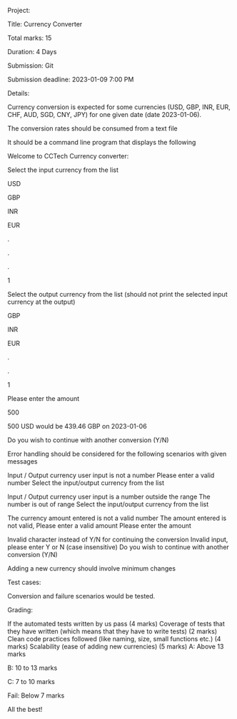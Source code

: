 Project:

Title: Currency Converter

Total marks: 15

Duration: 4 Days

Submission: Git

Submission deadline: 2023-01-09 7:00 PM

Details:

Currency conversion is expected for some currencies (USD, GBP, INR, EUR, CHF, AUD, SGD, CNY, JPY) for one given date (date 2023-01-06).

The conversion rates should be consumed from a text file

It should be a command line program that displays the following

Welcome to CCTech Currency converter:

Select the input currency from the list

USD

GBP

INR

EUR

.

.

.

1

Select the output currency from the list (should not print the selected input currency at the output)

GBP

INR

EUR

.

.

1

Please enter the amount

500

500 USD would be 439.46 GBP on 2023-01-06

Do you wish to continue with another conversion (Y/N)

Error handling should be considered for the following scenarios with given messages

Input / Output currency user input is not a number Please enter a valid number Select the input/output currency from the list

Input / Output currency user input is a number outside the range The number is out of range Select the input/output currency from the list

The currency amount entered is not a valid number The amount entered is not valid, Please enter a valid amount Please enter the amount

Invalid character instead of Y/N for continuing the conversion Invalid input, please enter Y or N (case insensitive) Do you wish to continue with another conversion (Y/N)

Adding a new currency should involve minimum changes

Test cases:

Conversion and failure scenarios would be tested.

Grading:

If the automated tests written by us pass (4 marks) Coverage of tests that they have written (which means that they have to write tests) (2 marks) Clean code practices followed (like naming, size, small functions etc.) (4 marks) Scalability (ease of adding new currencies) (5 marks) A: Above 13 marks

B: 10 to 13 marks

C: 7 to 10 marks

Fail: Below 7 marks

All the best!